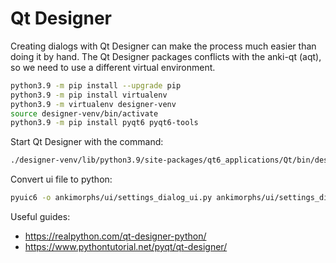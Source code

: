 # Qt Designer

Creating dialogs with Qt Designer can make the process much easier than doing it by hand. The Qt Designer packages
conflicts with the anki-qt (aqt), so we need to use a different virtual environment.

```bash
python3.9 -m pip install --upgrade pip
python3.9 -m pip install virtualenv
python3.9 -m virtualenv designer-venv
source designer-venv/bin/activate
python3.9 -m pip install pyqt6 pyqt6-tools
```
Start Qt Designer with the command:
```bash
./designer-venv/lib/python3.9/site-packages/qt6_applications/Qt/bin/designer
```

Convert ui file to python:
```bash
pyuic6 -o ankimorphs/ui/settings_dialog_ui.py ankimorphs/ui/settings_dialog.ui
```

Useful guides:
- https://realpython.com/qt-designer-python/
- https://www.pythontutorial.net/pyqt/qt-designer/



